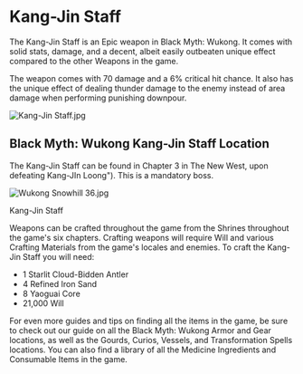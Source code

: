# Kang-Jin Staff

The Kang-Jin Staff is an Epic weapon in Black Myth: Wukong. It comes with solid stats, damage, and a decent, albeit easily outbeaten unique effect compared to the other Weapons in the game. 

The weapon comes with 70 damage and a 6% critical hit chance. It also has the unique effect of dealing thunder damage to the enemy instead of area damage when performing punishing downpour. 

![Kang-Jin Staff.jpg](https://oyster.ignimgs.com/mediawiki/apis.ign.com/black-myth-wukong/0/0c/Kang-Jin_Staff.jpg)

## Black Myth: Wukong Kang-Jin Staff Location

The Kang-Jin Staff can be found in Chapter 3 in The New West, upon defeating Kang-JIn Loong"). This is a mandatory boss. 

![Wukong Snowhill 36.jpg](https://oyster.ignimgs.com/mediawiki/apis.ign.com/black-myth-wukong/9/9a/Wukong_Snowhill_36.jpg)

Kang-Jin Staff

Weapons can be crafted throughout the game from the Shrines throughout the game's six chapters. Crafting weapons will require Will and various Crafting Materials from the game's locales and enemies. To craft the Kang-Jin Staff you will need: 

  * 1 Starlit Cloud-Bidden Antler
  * 4 Refined Iron Sand
  * 8 Yaoguai Core
  * 21,000 Will

For even more guides and tips on finding all the items in the game, be sure to check out our guide on all the Black Myth: Wukong Armor and Gear locations, as well as the Gourds, Curios, Vessels, and Transformation Spells locations. You can also find a library of all the Medicine Ingredients and Consumable Items in the game.